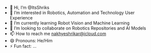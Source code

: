 - 👋 Hi, I’m @ItsShriks
- 👀 I’m interested in Robotics, Automation and Technology User Experience
- 🌱 I’m currently learning Robot Vision and Machine Learning
- 💞️ I’m looking to collaborate on Robotics Repositories and AI Models
- 📫 How to reach me nakhyeshrikar@icloud.com
- 😄 Pronouns: He/Him 
- ⚡ Fun fact: ...

<!---
ItsShriks/ItsShriks is a ✨ special ✨ repository because its `README.md` (this file) appears on your GitHub profile.
You can click the Preview link to take a look at your changes.
--->
